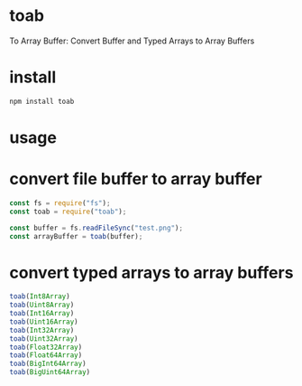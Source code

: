 # toab
To Array Buffer: Convert Buffer and Typed Arrays to Array Buffers

# install
```bash
npm install toab
```

# usage
# convert file buffer to array buffer
```javascript
const fs = require("fs");
const toab = require("toab");

const buffer = fs.readFileSync("test.png");
const arrayBuffer = toab(buffer);
```

# convert typed arrays to array buffers
```javascript
toab(Int8Array)
toab(Uint8Array)
toab(Int16Array)
toab(Uint16Array)
toab(Int32Array)
toab(Uint32Array)
toab(Float32Array)
toab(Float64Array)
toab(BigInt64Array)
toab(BigUint64Array)
```